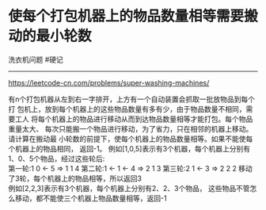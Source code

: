 # 使每个打包机器上的物品数量相等需要搬动的最小轮数

洗衣机问题
#硬记

---

https://leetcode-cn.com/problems/super-washing-machines/  

有n个打包机器从左到右一字排开，上方有一个自动装置会抓取一批放物品到每个打 包机上，放到每个机器上的这些物品数量有多有少，由于物品数量不相同，需要工人 将每个机器上的物品进行移动从而到达物品数量相等才能打包。每个物品重量太大、 每次只能搬一个物品进行移动，为了省力，只在相邻的机器上移动。请计算在搬动最 小轮数的前提下，使每个机器上的物品数量相等。如果不能使每个机器上的物品相同， 返回-1。 例如[1,0,5]表示有3个机器，每个机器上分别有1、0、5个物品，经过这些轮后:     
第一轮:1    0 <- 5 => 1 1 4 第二轮:1 <- 1 <- 4 => 2 1 3 第三轮:2    1 <- 3 => 2 2 2 
移动了3轮，每个机器上的物品相等，所以返回3  
例如[2,2,3]表示有3个机器，每个机器上分别有2、2、3个物品， 这些物品不管怎么移动，都不能使三个机器上物品数量相等，返回-1   

